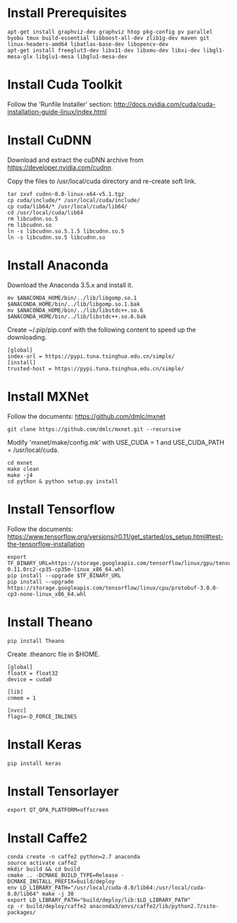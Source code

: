 # Install Prerequisites

```
apt-get install graphviz-dev graphviz htop pkg-config pv parallel byobu tmux build-essential libboost-all-dev zlib1g-dev maven git linux-headers-amd64 libatlas-base-dev libopencv-dev
apt-get install freeglut3-dev libx11-dev libxmu-dev libxi-dev libgl1-mesa-glx libglu1-mesa libglu1-mesa-dev
```

# Install Cuda Toolkit

Follow the 'Runfile Installer' section: http://docs.nvidia.com/cuda/cuda-installation-guide-linux/index.html

# Install CuDNN

Download and extract the cuDNN archive from https://developer.nvidia.com/cudnn.

Copy the files to /usr/local/cuda directory and re-create soft link.

```
tar zxvf cudnn-8.0-linux-x64-v5.1.tgz
cp cuda/include/* /usr/local/cuda/include/
cp cuda/lib64/* /usr/local/cuda/lib64/
cd /usr/local/cuda/lib64
rm libcudnn.so.5
rm libcudnn.so
ln -s libcudnn.so.5.1.5 libcudnn.so.5
ln -s libcudnn.so.5 libcudnn.so
```

# Install Anaconda

Download the Anaconda 3.5.x and install it.

```
mv $ANACONDA_HOME/bin/../lib/libgomp.so.1 $ANACONDA_HOME/bin/../lib/libgomp.so.1.bak
mv $ANACONDA_HOME/bin/../lib/libstdc++.so.6 $ANACONDA_HOME/bin/../lib/libstdc++.so.6.bak
```

Create ~/.pip/pip.conf with the following content to speed up the downloading.
```
[global]
index-url = https://pypi.tuna.tsinghua.edu.cn/simple/
[install]
trusted-host = https://pypi.tuna.tsinghua.edu.cn/simple/
```

# Install MXNet

Follow the documents: https://github.com/dmlc/mxnet

```
git clone https://github.com/dmlc/mxnet.git --recursive
```

Modify 'mxnet/make/config.mk' with USE_CUDA = 1 and USE_CUDA_PATH = /usr/local/cuda.

```
cd mxnet
make clean
make -j4
cd python & python setup.py install
```
# Install Tensorflow

Follow the documents: https://www.tensorflow.org/versions/r0.11/get_started/os_setup.html#test-the-tensorflow-installation

```
export TF_BINARY_URL=https://storage.googleapis.com/tensorflow/linux/gpu/tensorflow-0.11.0rc2-cp35-cp35m-linux_x86_64.whl
pip install --upgrade $TF_BINARY_URL
pip install --upgrade https://storage.googleapis.com/tensorflow/linux/cpu/protobuf-3.0.0-cp3-none-linux_x86_64.whl
```

# Install Theano

```
pip install Theano
```

Create .theanorc file in $HOME.
```
[global]
floatX = float32
device = cuda0

[lib]
cnmem = 1

[nvcc]
flags=-D_FORCE_INLINES

```

# Install Keras

```
pip install keras
```

# Install Tensorlayer

```
export QT_QPA_PLATFORM=offscreen
```

# Install Caffe2

```
conda create -n caffe2 python=2.7 anaconda
source activate caffe2
mkdir build && cd build
cmake .. -DCMAKE_BUILD_TYPE=Release -DCMAKE_INSTALL_PREFIX=build/deploy
env LD_LIBRARY_PATH="/usr/local/cuda-8.0/lib64:/usr/local/cuda-8.0/lib64" make -j 30
export LD_LIBRARY_PATH="build/deploy/lib:$LD_LIBRARY_PATH"
cp -r build/deploy/caffe2 anaconda3/envs/caffe2/lib/python2.7/site-packages/
```
